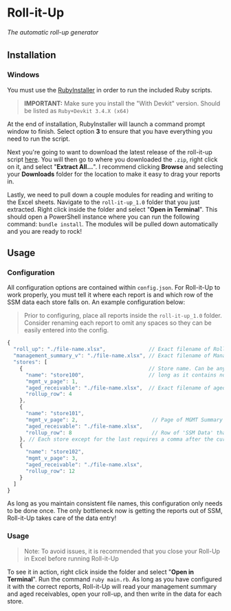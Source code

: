 # Roll-it-Up

###### The automatic roll-up generator

## Installation

### Windows

You must use the [RubyInstaller](https://rubyinstaller.org/downloads/) in order to run the included Ruby scripts.

> **IMPORTANT:** Make sure you install the "With Devkit" version. Should be listed as `Ruby+Devkit 3.4.X (x64)`

At the end of installation, RubyInstaller will launch a command prompt window to finish. Select option **3** to ensure that you have everything you need to run the script.

Next you're going to want to download the latest release of the roll-it-up script [here](https://github.com/awsumatt/roll-it-up/releases/tag/v1.0). You will then go to where you downloaded the `.zip`, right click on it, and select "**Extract All...**". I recommend clicking **Browse** and selecting your **Downloads** folder for the location to make it easy to drag your reports in.

Lastly, we need to pull down a couple modules for reading and writing to the Excel sheets. Navigate to the `roll-it-up_1.0` folder that you just extracted. Right click inside the folder and select "**Open in Terminal**". This should open a PowerShell instance where you can run the following command: `bundle install`. The  modules will be pulled down automatically and you are ready to rock!



## Usage

### Configuration

All configuration options are contained within `config.json`. For Roll-it-Up to work properly, you must tell it where each report is and which row of the SSM data each store falls on. An example configuration below:

> Prior to configuring, place all reports inside the `roll-it-up_1.0` folder. Consider renaming each report to omit any spaces so they can be easily entered into the config.

```js
{
  "roll_up": "./file-name.xlsx",              // Exact filename of Roll Up
  "management_summary_v": "./file-name.xlsx", // Exact filename of Management Summary V
  "stores": [
    {                                         // Store name. Can be anything as
      "name": "store100",                     // long as it contains no  spaces.
      "mgmt_v_page": 1,
      "aged_receivable": "./file-name.xlsx",  // Exact filename of aged receivable
      "rollup_row": 4
    },
    {
      "name": "store101",
      "mgmt_v_page": 2,                        // Page of MGMT Summary V that store is on
      "aged_receivable": "./file-name.xlsx",
      "rollup_row": 8                          // Row of 'SSM Data' that Store is on inside Roll-up
    }, // Each store except for the last requires a comma after the curly braces
    {
      "name": "store102",
      "mgmt_v_page": 3,
      "aged_receivable": "./file-name.xlsx",
      "rollup_row": 12
    }
  ]
}

```

As long as you maintain consistent file names, this configuration only needs to be done once. The only bottleneck now is getting the reports out of SSM, Roll-it-Up takes care of the data entry!

### Usage

> Note: To avoid issues, it is recommended that you close your Roll-Up in Excel before running Roll-it-Up

To see it in action, right click inside the folder and select "**Open in Terminal**". Run the command `ruby main.rb`. As long as you have configured it with the correct reports, Roll-it-Up will read your management summary and aged receivables, open your roll-up, and then write in the data for each store.
